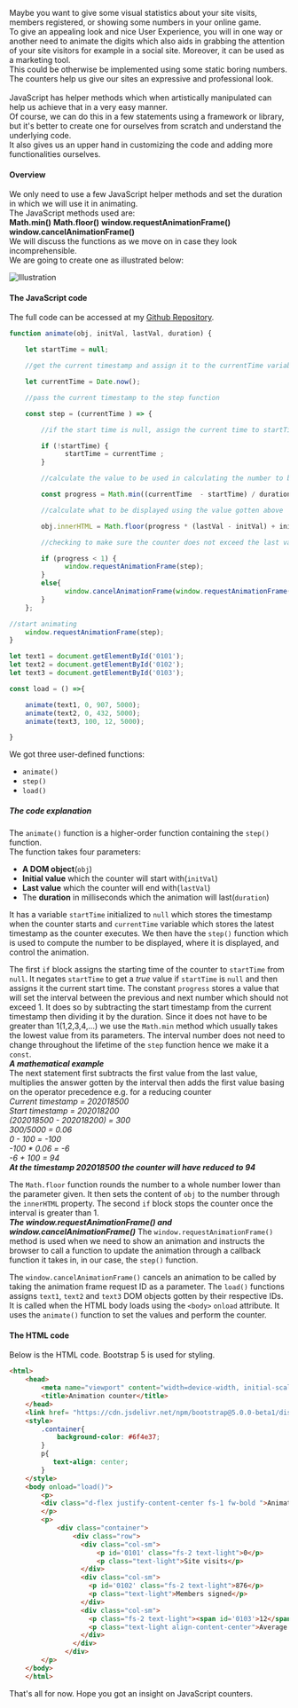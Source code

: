 Maybe you want to give some visual statistics about your site visits, members registered, or showing some numbers in your online game.</br>To give an appealing look and nice User Experience, you will in one way or another need to animate the digits which also aids in grabbing the attention of your site visitors for example in a social site. Moreover, it can be used as a marketing tool. </br>This could be otherwise be implemented using some static boring numbers.</br>The counters help us give our sites an expressive and professional look.</br></br>
JavaScript has helper methods which when artistically manipulated can help us achieve that in a very easy manner.</br>
Of course, we can do this in a few statements using a framework or library, but it's better to create one for ourselves from scratch and understand the underlying code.</br>It also gives us an upper hand in customizing the code and adding more functionalities ourselves.</br>
#### Overview
We only need to use a few JavaScript helper methods and set the duration in which we will use it in animating.</br>
The JavaScript methods used are:<br>
**Math.min()**
**Math.floor()**
**window.requestAnimationFrame()**
**window.cancelAnimationFrame()**</br>
We will discuss the functions as we move on in case they look incomprehensible.</br>
We are going to create one as illustrated below:

![Illustration](/engineering-education/animation-counter-javascript/illustration.gif)

#### The JavaScript code
The full code can be accessed at my [Github Repository](https://github.com/Agusioma/animation-counter-javascript/).

```Javascript
function animate(obj, initVal, lastVal, duration) {

    let startTime = null;

    //get the current timestamp and assign it to the currentTime variable

    let currentTime = Date.now();

    //pass the current timestamp to the step function

    const step = (currentTime ) => {

        //if the start time is null, assign the current time to startTime

        if (!startTime) {
              startTime = currentTime ;
        }

        //calculate the value to be used in calculating the number to be displayed

        const progress = Math.min((currentTime  - startTime) / duration, 1);

        //calculate what to be displayed using the value gotten above

        obj.innerHTML = Math.floor(progress * (lastVal - initVal) + initVal);

        //checking to make sure the counter does not exceed the last value(lastVal)

        if (progress < 1) {
              window.requestAnimationFrame(step);
        }
        else{
              window.cancelAnimationFrame(window.requestAnimationFrame(step));
        }
    };

//start animating
    window.requestAnimationFrame(step);
}

let text1 = document.getElementById('0101');
let text2 = document.getElementById('0102');
let text3 = document.getElementById('0103');

const load = () =>{

    animate(text1, 0, 907, 5000);
    animate(text2, 0, 432, 5000);
    animate(text3, 100, 12, 5000);

}

```

We got three user-defined functions:

- `animate()`
- `step()`
- `load()`
##### The code explanation</br>
The `animate()` function is a higher-order function containing the `step()` function.</br>
The function takes four parameters:
- **A DOM object**(```obj```)
- **Initial value** which the counter will start with(`initVal`)
- **Last value** which the counter will end with(`lastVal`)
- The **duration** in milliseconds which the animation will last(`duration`)

It has a variable `startTime` initialized to `null` which stores the timestamp when the counter starts and `currentTime` variable which stores the latest timestamp as the counter executes. We then have the `step()` function which is used to compute the number to be displayed, where it is displayed, and control the animation.

The first `if` block assigns the starting time of the counter to `startTime` from `null`. It negates `startTime` to get a *true* value if `startTime` is `null` and then assigns it the current start time. The constant `progress` stores a value that will set the interval between the previous and next number which should not exceed 1. It does so by subtracting the start timestamp from the current timestamp then dividing it by the duration. Since it does not have to be greater than 1(1,2,3,4,...) we use the `Math.min` method which usually takes the lowest value from its parameters. The interval number does not need to change throughout the lifetime of the `step` function hence we make it a `const`.<br>
***A mathematical example***</br>
The next statement first subtracts the first value from the last value, multiplies the answer gotten by the interval then adds the first value basing on the operator precedence e.g. for a reducing counter</br>
*Current timestamp = 202018500*</br>
*Start timestamp = 202018200*</br>
*(202018500 - 202018200) = 300*</br>
*300/5000 = 0.06*</br>
*0 - 100 = -100*</br>
*-100 * 0.06 = -6*</br>
*-6 + 100 = 94*</br>
***At the timestamp 202018500 the counter will have reduced to 94***

The `Math.floor` function rounds the number to a whole number lower than the parameter given. It then sets the content of `obj` to the number through the `innerHTML` property. The second `if` block stops the counter once the interval is greater than 1.<br>***The window.requestAnimationFrame() and window.cancelAnimationFrame()***
The `window.requestAnimationFrame()` method is used when we need to show an animation and instructs the browser to call a function to update the animation through a callback function it takes in, in our case, the `step()` function.

The `window.cancelAnimationFrame()` cancels an animation to be called by taking the animation frame request ID as a parameter. The `load()` functions assigns `text1`, `text2` and `text3` DOM objects gotten by their respective IDs. It is called when the HTML body loads using the `<body>` `onload` attribute. It uses the `animate()` function to set the values and perform the counter.<br>
#### The HTML code

Below is the HTML code. Bootstrap 5 is used for styling.
```html
<html>
    <head>
        <meta name="viewport" content="width=device-width, initial-scale=1.0">
        <title>Animation counter</title>
    </head>
    <link href= "https://cdn.jsdelivr.net/npm/bootstrap@5.0.0-beta1/dist/css/bootstrap.min.css" rel="stylesheet" integrity="sha384-giJF6kkoqNQ00vy+HMDP7azOuL0xtbfIcaT9wjKHr8RbDVddVHyTfAAsrekwKmP1" crossorigin="anonymous">
    <style>
        .container{
            background-color: #6f4e37;
        }
        p{
           text-align: center;
        }
    </style>
    <body onload="load()">
        <p>
        <div class="d-flex justify-content-center fs-1 fw-bold ">Animation Counter</div>
        </p>
        <p>
            <div class="container">
                <div class="row">
                  <div class="col-sm">
                      <p id='0101' class="fs-2 text-light">0</p>
                      <p class="text-light">Site visits</p>
                  </div>
                  <div class="col-sm">
                    <p id='0102' class="fs-2 text-light">876</p>
                    <p class="text-light">Members signed</p>
                  </div>
                  <div class="col-sm">
                    <p class="fs-2 text-light"><span id='0103'>12</span>%</p>
                    <p class="text-light align-content-center">Average complain rate</p>
                  </div>
                </div>
              </div>
        </p>
    </body>
    </html>

```
That's all for now. Hope you got an insight on JavaScript counters.
